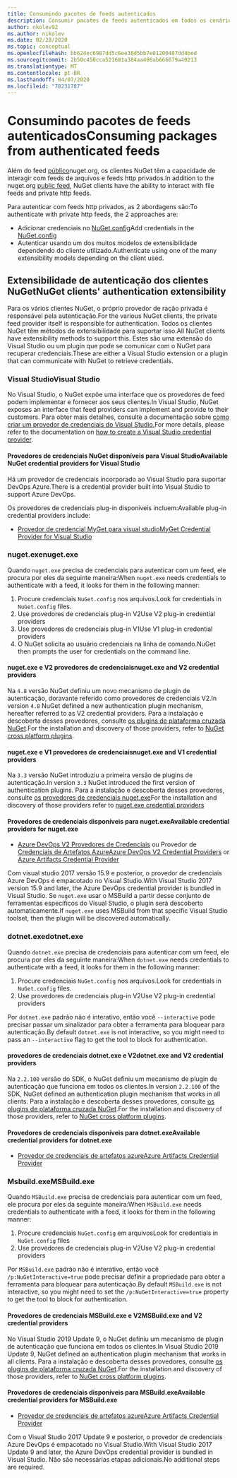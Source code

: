 ```yaml
---
title: Consumindo pacotes de feeds autenticados
description: Consumir pacotes de feeds autenticados em todos os cenários do cliente NuGet
author: nkolev92
ms.author: nikolev
ms.date: 02/28/2020
ms.topic: conceptual
ms.openlocfilehash: bb624ec6987dd5c6ee38d5bb7e01200487dd4bed
ms.sourcegitcommit: 2b50c450cca521681a384aa466ab666679a40213
ms.translationtype: MT
ms.contentlocale: pt-BR
ms.lasthandoff: 04/07/2020
ms.locfileid: "78231787"
---
```

# <a name="consuming-packages-from-authenticated-feeds"></a><span data-ttu-id="07f2d-103">Consumindo pacotes de feeds autenticados</span><span class="sxs-lookup"><span data-stu-id="07f2d-103">Consuming packages from authenticated feeds</span></span>

<span data-ttu-id="07f2d-104">Além do feed [público](https://api.nuget.org/v3/index.json)nuget.org, os clientes NuGet têm a capacidade de interagir com feeds de arquivos e feeds http privados.</span><span class="sxs-lookup"><span data-stu-id="07f2d-104">In addition to the nuget.org [public feed](https://api.nuget.org/v3/index.json), NuGet clients have the ability to interact with file feeds and private http feeds.</span></span>


<span data-ttu-id="07f2d-105">Para autenticar com feeds http privados, as 2 abordagens são:</span><span class="sxs-lookup"><span data-stu-id="07f2d-105">To authenticate with private http feeds, the 2 approaches are:</span></span>

* <span data-ttu-id="07f2d-106">Adicionar credenciais no [NuGet.config](../reference/nuget-config-file.md#packagesourcecredentials)</span><span class="sxs-lookup"><span data-stu-id="07f2d-106">Add credentials in the [NuGet.config](../reference/nuget-config-file.md#packagesourcecredentials)</span></span>
* <span data-ttu-id="07f2d-107">Autenticar usando um dos muitos modelos de extensibilidade dependendo do cliente utilizado.</span><span class="sxs-lookup"><span data-stu-id="07f2d-107">Authenticate using one of the many extensibility models depending on the client used.</span></span>

## <a name="nuget-clients-authentication-extensibility"></a><span data-ttu-id="07f2d-108">Extensibilidade de autenticação dos clientes NuGet</span><span class="sxs-lookup"><span data-stu-id="07f2d-108">NuGet clients' authentication extensibility</span></span>

<span data-ttu-id="07f2d-109">Para os vários clientes NuGet, o próprio provedor de ração privada é responsável pela autenticação.</span><span class="sxs-lookup"><span data-stu-id="07f2d-109">For the various NuGet clients, the private feed provider itself is responsible for authentication.</span></span>
<span data-ttu-id="07f2d-110">Todos os clientes NuGet têm métodos de extensibilidade para suportar isso.</span><span class="sxs-lookup"><span data-stu-id="07f2d-110">All NuGet clients have extensibility methods to support this.</span></span> <span data-ttu-id="07f2d-111">Estes são uma extensão do Visual Studio ou um plugin que pode se comunicar com o NuGet para recuperar credenciais.</span><span class="sxs-lookup"><span data-stu-id="07f2d-111">These are either a Visual Studio extension or a plugin that can communicate with NuGet to retrieve credentials.</span></span>

### <a name="visual-studio"></a><span data-ttu-id="07f2d-112">Visual Studio</span><span class="sxs-lookup"><span data-stu-id="07f2d-112">Visual Studio</span></span>

<span data-ttu-id="07f2d-113">No Visual Studio, o NuGet expõe uma interface que os provedores de feed podem implementar e fornecer aos seus clientes.</span><span class="sxs-lookup"><span data-stu-id="07f2d-113">In Visual Studio, NuGet exposes an interface that feed providers can implement and provide to their customers.</span></span> <span data-ttu-id="07f2d-114">Para obter mais detalhes, consulte a documentação sobre [como criar um provedor de credenciais do Visual Studio.](../reference/extensibility/NuGet-Credential-Providers-for-Visual-Studio.md)</span><span class="sxs-lookup"><span data-stu-id="07f2d-114">For more details, please refer to the documentation on [how to create a Visual Studio credential provider](../reference/extensibility/NuGet-Credential-Providers-for-Visual-Studio.md).</span></span>

#### <a name="available-nuget-credential-providers-for-visual-studio"></a><span data-ttu-id="07f2d-115">Provedores de credenciais NuGet disponíveis para Visual Studio</span><span class="sxs-lookup"><span data-stu-id="07f2d-115">Available NuGet credential providers for Visual Studio</span></span>

<span data-ttu-id="07f2d-116">Há um provedor de credenciais incorporado ao Visual Studio para suportar DevOps Azure.</span><span class="sxs-lookup"><span data-stu-id="07f2d-116">There is a credential provider built into Visual Studio to support Azure DevOps.</span></span>


<span data-ttu-id="07f2d-117">Os provedores de credenciais plug-in disponíveis incluem:</span><span class="sxs-lookup"><span data-stu-id="07f2d-117">Available plug-in credential providers include:</span></span>

* [<span data-ttu-id="07f2d-118">Provedor de credencial MyGet para visual studio</span><span class="sxs-lookup"><span data-stu-id="07f2d-118">MyGet Credential Provider for Visual Studio</span></span>](http://docs.myget.org/docs/reference/credential-provider-for-visual-studio)

### <a name="nugetexe"></a><span data-ttu-id="07f2d-119">nuget.exe</span><span class="sxs-lookup"><span data-stu-id="07f2d-119">nuget.exe</span></span>

<span data-ttu-id="07f2d-120">Quando `nuget.exe` precisa de credenciais para autenticar com um feed, ele procura por eles da seguinte maneira:</span><span class="sxs-lookup"><span data-stu-id="07f2d-120">When `nuget.exe` needs credentials to authenticate with a feed, it looks for them in the following manner:</span></span>

1. <span data-ttu-id="07f2d-121">Procure credenciais `NuGet.config` nos arquivos.</span><span class="sxs-lookup"><span data-stu-id="07f2d-121">Look for credentials in `NuGet.config` files.</span></span>
1. <span data-ttu-id="07f2d-122">Use provedores de credenciais plug-in V2</span><span class="sxs-lookup"><span data-stu-id="07f2d-122">Use V2 plug-in credential providers</span></span>
1. <span data-ttu-id="07f2d-123">Use provedores de credenciais plug-in V1</span><span class="sxs-lookup"><span data-stu-id="07f2d-123">Use V1 plug-in credential providers</span></span>
1. <span data-ttu-id="07f2d-124">O NuGet solicita ao usuário credenciais na linha de comando.</span><span class="sxs-lookup"><span data-stu-id="07f2d-124">NuGet then prompts the user for credentials on the command line.</span></span>

#### <a name="nugetexe-and-v2-credential-providers"></a><span data-ttu-id="07f2d-125">nuget.exe e V2 provedores de credenciais</span><span class="sxs-lookup"><span data-stu-id="07f2d-125">nuget.exe and V2 credential providers</span></span>

<span data-ttu-id="07f2d-126">Na `4.8` versão NuGet definiu um novo mecanismo de plugin de autenticação, doravante referido como provedores de credenciais V2.</span><span class="sxs-lookup"><span data-stu-id="07f2d-126">In version `4.8` NuGet defined a new authentication plugin mechanism, hereafter referred to as V2 credential providers.</span></span>
<span data-ttu-id="07f2d-127">Para a instalação e descoberta desses provedores, consulte [os plugins de plataforma cruzada NuGet](../reference/extensibility/NuGet-Cross-Platform-Plugins.md#plugin-installation-and-discovery).</span><span class="sxs-lookup"><span data-stu-id="07f2d-127">For the installation and discovery of those providers, refer to [NuGet cross platform plugins](../reference/extensibility/NuGet-Cross-Platform-Plugins.md#plugin-installation-and-discovery).</span></span>

#### <a name="nugetexe-and-v1-credential-providers"></a><span data-ttu-id="07f2d-128">nuget.exe e V1 provedores de credenciais</span><span class="sxs-lookup"><span data-stu-id="07f2d-128">nuget.exe and V1 credential providers</span></span>

<span data-ttu-id="07f2d-129">Na `3.3` versão NuGet introduziu a primeira versão de plugins de autenticação.</span><span class="sxs-lookup"><span data-stu-id="07f2d-129">In version `3.3` NuGet introduced the first version of authentication plugins.</span></span>
<span data-ttu-id="07f2d-130">Para a instalação e descoberta desses provedores, consulte [os provedores de credenciais nuget.exe](../reference/extensibility/nuget-exe-Credential-Providers.md#nugetexe-credential-provider-discovery)</span><span class="sxs-lookup"><span data-stu-id="07f2d-130">For the installation and discovery of those providers refer to [nuget.exe credential providers](../reference/extensibility/nuget-exe-Credential-Providers.md#nugetexe-credential-provider-discovery)</span></span>

#### <a name="available-credential-providers-for-nugetexe"></a><span data-ttu-id="07f2d-131">Provedores de credenciais disponíveis para nuget.exe</span><span class="sxs-lookup"><span data-stu-id="07f2d-131">Available credential providers for nuget.exe</span></span>

* <span data-ttu-id="07f2d-132">[Azure DevOps V2 Provedores de Credenciais](/azure/devops/artifacts/nuget/nuget-exe?view=azure-devops#add-a-feed-to-nuget-482-or-later) ou Provedor de [Credenciais de Artefatos Azure](https://github.com/microsoft/artifacts-credprovider)</span><span class="sxs-lookup"><span data-stu-id="07f2d-132">[Azure DevOps V2 Credential Providers](/azure/devops/artifacts/nuget/nuget-exe?view=azure-devops#add-a-feed-to-nuget-482-or-later) or [Azure Artifacts Credential Provider](https://github.com/microsoft/artifacts-credprovider)</span></span>

<span data-ttu-id="07f2d-133">Com visual studio 2017 versão 15.9 e posterior, o provedor de credenciais Azure DevOps é empacotado no Visual Studio.</span><span class="sxs-lookup"><span data-stu-id="07f2d-133">With Visual Studio 2017 version 15.9 and later, the Azure DevOps credential provider is bundled in Visual Studio.</span></span>
<span data-ttu-id="07f2d-134">Se `nuget.exe` usar o MSBuild a partir desse conjunto de ferramentas específicos do Visual Studio, o plugin será descoberto automaticamente.</span><span class="sxs-lookup"><span data-stu-id="07f2d-134">If `nuget.exe` uses MSBuild from that specific Visual Studio toolset, then the plugin will be discovered automatically.</span></span>

### <a name="dotnetexe"></a><span data-ttu-id="07f2d-135">dotnet.exe</span><span class="sxs-lookup"><span data-stu-id="07f2d-135">dotnet.exe</span></span>

<span data-ttu-id="07f2d-136">Quando `dotnet.exe` precisa de credenciais para autenticar com um feed, ele procura por eles da seguinte maneira:</span><span class="sxs-lookup"><span data-stu-id="07f2d-136">When `dotnet.exe` needs credentials to authenticate with a feed, it looks for them in the following manner:</span></span>

1. <span data-ttu-id="07f2d-137">Procure credenciais `NuGet.config` nos arquivos.</span><span class="sxs-lookup"><span data-stu-id="07f2d-137">Look for credentials in `NuGet.config` files.</span></span>
1. <span data-ttu-id="07f2d-138">Use provedores de credenciais plug-in V2</span><span class="sxs-lookup"><span data-stu-id="07f2d-138">Use V2 plug-in credential providers</span></span>

<span data-ttu-id="07f2d-139">Por `dotnet.exe` padrão não é interativo, então você `--interactive` pode precisar passar um sinalizador para obter a ferramenta para bloquear para autenticação.</span><span class="sxs-lookup"><span data-stu-id="07f2d-139">By default `dotnet.exe` is not interactive, so you might need to pass an `--interactive` flag to get the tool to block for authentication.</span></span>

#### <a name="dotnetexe-and-v2-credential-providers"></a><span data-ttu-id="07f2d-140">provedores de credenciais dotnet.exe e V2</span><span class="sxs-lookup"><span data-stu-id="07f2d-140">dotnet.exe and V2 credential providers</span></span>

<span data-ttu-id="07f2d-141">Na `2.2.100` versão do SDK, o NuGet definiu um mecanismo de plugin de autenticação que funciona em todos os clientes.</span><span class="sxs-lookup"><span data-stu-id="07f2d-141">In version `2.2.100` of the SDK, NuGet defined an authentication plugin mechanism that works in all clients.</span></span>
<span data-ttu-id="07f2d-142">Para a instalação e descoberta desses provedores, consulte [os plugins de plataforma cruzada NuGet](../reference/extensibility/NuGet-Cross-Platform-Plugins.md#plugin-installation-and-discovery).</span><span class="sxs-lookup"><span data-stu-id="07f2d-142">For the installation and discovery of those providers, refer to [NuGet cross platform plugins](../reference/extensibility/NuGet-Cross-Platform-Plugins.md#plugin-installation-and-discovery).</span></span>

#### <a name="available-credential-providers-for-dotnetexe"></a><span data-ttu-id="07f2d-143">Provedores de credenciais disponíveis para dotnet.exe</span><span class="sxs-lookup"><span data-stu-id="07f2d-143">Available credential providers for dotnet.exe</span></span>

* [<span data-ttu-id="07f2d-144">Provedor de credenciais de artefatos azure</span><span class="sxs-lookup"><span data-stu-id="07f2d-144">Azure Artifacts Credential Provider</span></span>](https://github.com/microsoft/artifacts-credprovider)

### <a name="msbuildexe"></a><span data-ttu-id="07f2d-145">Msbuild.exe</span><span class="sxs-lookup"><span data-stu-id="07f2d-145">MSBuild.exe</span></span>

<span data-ttu-id="07f2d-146">Quando `MSBuild.exe` precisa de credenciais para autenticar com um feed, ele procura por eles da seguinte maneira:</span><span class="sxs-lookup"><span data-stu-id="07f2d-146">When `MSBuild.exe` needs credentials to authenticate with a feed, it looks for them in the following manner:</span></span>

1. <span data-ttu-id="07f2d-147">Procure credenciais `NuGet.config` em arquivos</span><span class="sxs-lookup"><span data-stu-id="07f2d-147">Look for credentials in `NuGet.config` files</span></span>
1. <span data-ttu-id="07f2d-148">Use provedores de credenciais plug-in V2</span><span class="sxs-lookup"><span data-stu-id="07f2d-148">Use V2 plug-in credential providers</span></span>

<span data-ttu-id="07f2d-149">Por `MSBuild.exe` padrão não é interativo, então você `/p:NuGetInteractive=true` pode precisar definir a propriedade para obter a ferramenta para bloquear para autenticação.</span><span class="sxs-lookup"><span data-stu-id="07f2d-149">By default `MSBuild.exe` is not interactive, so you might need to set the `/p:NuGetInteractive=true` property to get the tool to block for authentication.</span></span>

#### <a name="msbuildexe-and-v2-credential-providers"></a><span data-ttu-id="07f2d-150">Provedores de credenciais MSBuild.exe e V2</span><span class="sxs-lookup"><span data-stu-id="07f2d-150">MSBuild.exe and V2 credential providers</span></span>

<span data-ttu-id="07f2d-151">No Visual Studio 2019 Update 9, o NuGet definiu um mecanismo de plugin de autenticação que funciona em todos os clientes.</span><span class="sxs-lookup"><span data-stu-id="07f2d-151">In Visual Studio 2019 Update 9, NuGet defined an authentication plugin mechanism that works in all clients.</span></span>
<span data-ttu-id="07f2d-152">Para a instalação e descoberta desses provedores, consulte [os plugins de plataforma cruzada NuGet](../reference/extensibility/NuGet-Cross-Platform-Plugins.md#plugin-installation-and-discovery).</span><span class="sxs-lookup"><span data-stu-id="07f2d-152">For the installation and discovery of those providers, refer to [NuGet cross platform plugins](../reference/extensibility/NuGet-Cross-Platform-Plugins.md#plugin-installation-and-discovery).</span></span>

#### <a name="available-credential-providers-for-msbuildexe"></a><span data-ttu-id="07f2d-153">Provedores de credenciais disponíveis para MSBuild.exe</span><span class="sxs-lookup"><span data-stu-id="07f2d-153">Available credential providers for MSBuild.exe</span></span>

* [<span data-ttu-id="07f2d-154">Provedor de credenciais de artefatos azure</span><span class="sxs-lookup"><span data-stu-id="07f2d-154">Azure Artifacts Credential Provider</span></span>](https://github.com/microsoft/artifacts-credprovider)

<span data-ttu-id="07f2d-155">Com o Visual Studio 2017 Update 9 e posterior, o provedor de credenciais Azure DevOps é empacotado no Visual Studio.</span><span class="sxs-lookup"><span data-stu-id="07f2d-155">With Visual Studio 2017 Update 9 and later, the Azure DevOps credential provider is bundled in Visual Studio.</span></span> <span data-ttu-id="07f2d-156">Não são necessárias etapas adicionais.</span><span class="sxs-lookup"><span data-stu-id="07f2d-156">No additional steps are required.</span></span>
